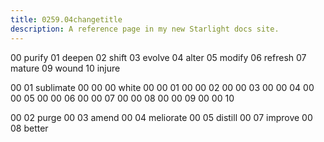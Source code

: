 ```yaml
---
title: 0259.04changetitle
description: A reference page in my new Starlight docs site.
---
```

00 purify
01 deepen
02 shift
03 evolve
04 alter
05 modify
06 refresh
07 mature
09 wound
10 injure

00 01 sublimate
00 00 00 white
00 00 01
00 00 02
00 00 03
00 00 04
00 00 05
00 00 06
00 00 07
00 00 08
00 00 09
00 00 10

00 02 purge
00 03 amend
00 04 meliorate
00 05 distill
00 07 improve
00 08 better
